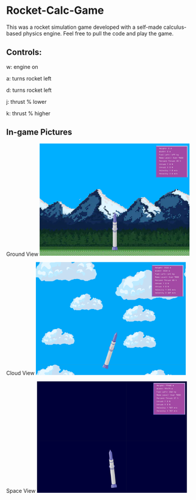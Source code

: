 # Rocket-Calc-Game
This was a rocket simulation game developed with a self-made calculus-based physics engine. Feel free to pull the code and play the game. 

## Controls:

w: engine on

a: turns rocket left

d: turns rocket left

j: thrust % lower

k: thrust % higher

## In-game Pictures

Ground View
<img src="1rground.PNG" alt="1rground" width="400"/>

Cloud View
<img src="1rcloud.PNG" alt="1rcloud" width="400"/>

Space View
<img src="1rspace.PNG" alt="1rspace" width="400"/>


